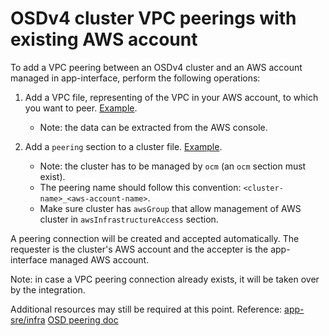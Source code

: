 # OSDv4 cluster VPC peerings with existing AWS account

To add a VPC peering between an OSDv4 cluster and an AWS account managed in app-interface, perform the following operations:

1. Add a VPC file, representing of the VPC in your AWS account, to which you want to peer. [Example](/data/aws/app-sre/vpcs/app-sre-vpc-01.yml).

    * Note: the data can be extracted from the AWS console.

2. Add a `peering` section to a cluster file. [Example](/data/openshift/app-sre-stage-01/cluster.yml#L45-49).

    * Note: the cluster has to be managed by `ocm` (an `ocm` section must exist).
    * The peering name should follow this convention: `<cluster-name>_<aws-account-name>`.
    * Make sure cluster has `awsGroup` that allow management of AWS cluster in `awsInfrastructureAccess` section. 

A peering connection will be created and accepted automatically.
The requester is the cluster's AWS account and the accepter is the app-interface managed AWS account.

Note: in case a VPC peering connection already exists, it will be taken over by the integration.

Additional resources may still be required at this point.
Reference: [app-sre/infra](https://gitlab.cee.redhat.com/app-sre/infra/blob/master/terraform/app-sre/rds-vpc-subnets.tf)
[OSD peering doc](https://docs.openshift.com/dedicated/4/cloud_infrastructure_access/dedicated-aws-peering.html)
